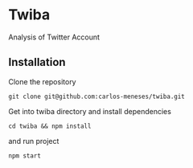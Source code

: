 # Twiba

Analysis of Twitter Account

## Installation

Clone the repository

`git clone git@github.com:carlos-meneses/twiba.git`

Get into twiba directory and install dependencies

`cd twiba && npm install`

 and run project

`npm start`

